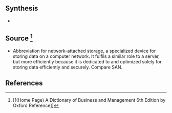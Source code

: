 ## Synthesis
- 
## Source [^1]
- Abbreviation for network-attached storage, a specialized device for storing data on a computer network. It fulfils a similar role to a server, but more efficiently because it is dedicated to and optimized solely for storing data efficiently and securely. Compare SAN.
## References

[^1]: [[(Home Page) A Dictionary of Business and Management 6th Edition by Oxford Reference]]
